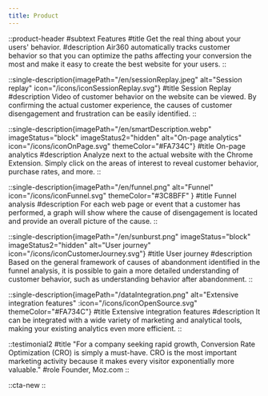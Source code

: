 ```yaml
---
title: Product
---
```


::product-header
#subtext
Features
#title
Get the real thing about your users' behavior.
#description
Air360 automatically tracks customer behavior so that you can 
optimize the paths affecting your conversion the most and make 
it easy to create the best website for your users.
::

::single-description{imagePath="/en/sessionReplay.jpeg" alt="Session replay" icon="/icons/iconSessionReplay.svg"}
#title
Session Replay
#description
Video of customer behavior on the website can be viewed. By confirming the actual customer experience, the causes of customer disengagement and frustration can be easily identified.
::

::single-description{imagePath="/en/smartDescription.webp" imageStatus="block" imageStatus2="hidden" alt="On-page analytics" icon="/icons/iconOnPage.svg" themeColor="#FA734C"}
#title
On-page analytics
#description
Analyze next to the actual website with the Chrome Extension. Simply click on the areas of interest to reveal customer behavior, purchase rates, and more.
::

::single-description{imagePath="/en/funnel.png" alt="Funnel" icon="/icons/iconFunnel.svg" themeColor="#3C8BFF" }
#title
Funnel analysis
#description
For each web page or event that a customer has performed, a graph will show where the cause of disengagement is located and provide an overall picture of the cause.
::

::single-description{imagePath="/en/sunburst.png" imageStatus="block" imageStatus2="hidden" alt="User journey" icon="/icons/iconCustomerJourney.svg"}
#title
User journey
#description
Based on the general framework of causes of abandonment identified in the funnel analysis, it is possible to gain a more detailed understanding of customer behavior, such as understanding behavior after abandonment.
::

::single-description{imagePath="/dataIntegration.png" alt="Extensive integration features" :icon="/icons/iconOpenSource.svg" themeColor="#FA734C"}
#title
Extensive integration features
#description
It can be integrated with a wide variety of marketing and analytical tools, making your existing analytics even more efficient.
::

::testimonial2
#title
"For a company seeking rapid growth, Conversion Rate Optimization (CRO) is simply a must-have. CRO is the most important marketing activity because it makes every visitor exponentially more valuable."
#role
Founder, Moz.com
::

::cta-new
::